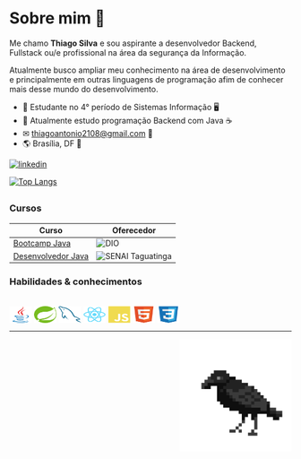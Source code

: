 # Sobre mim 👻

Me chamo **Thiago Silva** e sou aspirante a desenvolvedor Backend, Fullstack ou/e profissional na área da segurança da Informação.

Atualmente busco ampliar meu conhecimento na área de desenvolvimento e principalmente em outras linguagens de programação afim de conhecer mais desse mundo do desenvolvimento. 

- 🚀 Estudante no 4° período de Sistemas Informação 🖥
- 👾 Atualmente estudo programação Backend com Java ☕
- ✉ thiagoantonio2108@gmail.com 📧
- 🌎 Brasília, DF 📍

[![linkedin](https://img.shields.io/badge/linkedin-0A66C2?style=for-the-badge&logo=linkedin&logoColor=white)](https://www.linkedin.com/in/thiago-silva-50a3ab204/)


[![Top Langs](https://github-readme-stats.vercel.app/api/top-langs/?username=crowventh&layout=donut&langs_count=10&hide=Hack&theme=dark&custom_title=Linguagens%20mais%20utilizadas%20por%20mim)](https://github.com/crowventh/github-readme-stats)

##

### Cursos

| Curso             | Oferecedor  |
|-------------------|-------------|
| [Bootcamp Java](https://digitalinnovation.one/)| ![DIO](https://img.shields.io/badge/Digital_Innovation_One-DIO-green)|
| [Desenvolvedor Java](https://www.sistemafibra.org.br/senai/174-inovatech/1580-desenvolvedor-java)| ![SENAI Taguatinga](https://img.shields.io/badge/SENAI-Taguatinga-blue)|


### Habilidades & conhecimentos


<div style="display: inline_block"><br>
  <img align="center" alt="Java" height="30" width="40" src="https://raw.githubusercontent.com/devicons/devicon/master/icons/java/java-original.svg">
  <img align="center" alt="Spring Boot" height="30" width="40" src="https://raw.githubusercontent.com/devicons/devicon/master/icons/spring/spring-original.svg">
  <img align="center" alt="MySQL" height="30" width="40" src="https://raw.githubusercontent.com/devicons/devicon/master/icons/mysql/mysql-original.svg">
  <img align="center" alt="React" height="30" width="40" src="https://raw.githubusercontent.com/devicons/devicon/master/icons/react/react-original.svg">
  <img align="center" alt="JavaScript" height="30" width="40" src="https://raw.githubusercontent.com/devicons/devicon/master/icons/javascript/javascript-plain.svg">
  <img align="center" alt="HTML5" height="30" width="40" src="https://raw.githubusercontent.com/devicons/devicon/master/icons/html5/html5-original.svg">
  <img align="center" alt="CSS3" height="30" width="40" src="https://raw.githubusercontent.com/devicons/devicon/master/icons/css3/css3-original.svg">  
</div>

---

<div style="text-align: right;">
  <img src="https://github.com/CrowvenTh/CrowvenTh/blob/main/crow.gif" alt="Corvo saudoso" width="200" height="200">
</div>
